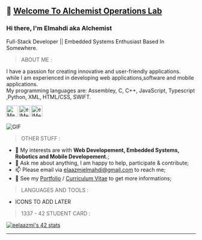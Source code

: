 ## 👋 [Welcome To Alchemist Operations Lab](https://github.com/Alcheemiist/Alcheemiist)

### Hi there, I'm Elmahdi aka Alchemist<br> 
 Full-Stack Developer || Embedded Systems Enthusiast
 Based In Somewhere.

> ABOUT ME :
<p> 

 I have a passion for creating innovative and user-friendly applications.<br>
 while I am experienced in developing web applications,software and mobile applications.<br>
 My programming languages are: Assembley, C, C++, JavaScript, Typescript ,Python, XML, HTML/CSS, SWIFT.
 
</p>


<a  href="https://www.linkedin.com/in/elmahdielaazmi/"><img  align="left"  alt="Mehdi's LinkdeIn"  width="30px"  src="https://cdn.jsdelivr.net/npm/simple-icons@v3/icons/linkedin.svg"/>
</a>

<a  href="https://www.instagram.com/elmahdielaazmi/">
<img  align="left"  alt="elMehdi's Instagram"  width="30px"  src="https://cdn.jsdelivr.net/npm/simple-icons@v3/icons/instagram.svg"  />
</a>

<a  href="https://www.facebook.com/elmahdielaazmi">
<img  align="left"  alt="elMehdi's facebook"  width="30px"  src="https://cdn.jsdelivr.net/npm/simple-icons@v3/icons/facebook.svg"  />
</a>

<br>
<br>

<img  align="center
"  alt="GIF"  src="https://i.pinimg.com/originals/68/f3/ff/68f3ff8ddc1699f6234abee4e1d58dd9.gif"  />

> OTHER STUFF :

- 🤔 My interests are with **Web Developement, Embedded Systems, Robotics and Mobile Developement.**; 
- 💬 Ask me about anything, I am happy to help, participate & contribute;
- 📫 Please email via elaazmielmahdi@gmail.com to reach me;
- 📝 See my [Portfolio](https://alcheemiist.github.io/E-Portfolio/) / [Curriculum Vitae](https://www.google.com/cv) to get more informations;

> LANGUAGES AND TOOLS :

  - ICONS TO ADD LATER 
 
> 1337 - 42 STUDENT CARD :

[![eelaazmi's 42 stats](https://badge.mediaplus.ma/levi/eelaazmi)](https://github.com/oakoudad/badge42)

</p>

--- 
